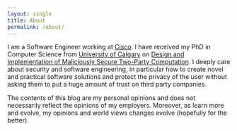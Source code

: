 ```yaml
---
layout: single
title: About
permalink: /about/
---
```


I am a Software Engineer working at [Cisco](https://www.cisco.com/c/en_ca/products/security/amp-for-endpoints/index.html).
I have received my PhD in Computer Science from [University of Calgary](https://www.ucalgary.ca/icis/) on
[Design and Implementation of Maliciously Secure Two-Party Computation](https://prism.ucalgary.ca/handle/11023/3899).
I deeply care about security and software engineering, in particular how to create novel and practical software
solutions and protect the privacy of the user without asking them to put a huge amount of trust on third party companies.

The contents of this blog are my personal opinions and does not necessarily reflect the opinions of my employers.
Moreover, as learn more and evolve, my opinions and world views changes evolve (hopefully for the better).